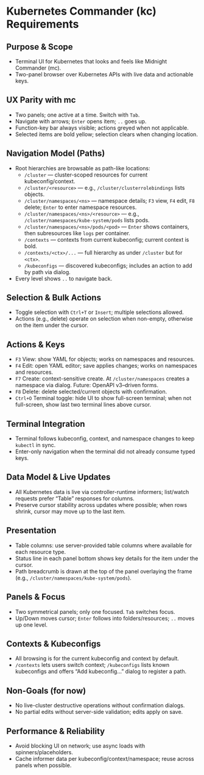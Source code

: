 # Kubernetes Commander (kc) Requirements

## Purpose & Scope
- Terminal UI for Kubernetes that looks and feels like Midnight Commander (mc).
- Two-panel browser over Kubernetes APIs with live data and actionable keys.

## UX Parity with mc
- Two panels; one active at a time. Switch with `Tab`.
- Navigate with arrows; `Enter` opens item; `..` goes up.
- Function-key bar always visible; actions greyed when not applicable.
- Selected items are bold yellow; selection clears when changing location.

## Navigation Model (Paths)
- Root hierarchies are browsable as path-like locations:
  - `/cluster` — cluster-scoped resources for current kubeconfig/context.
  - `/cluster/<resource>` — e.g., `/cluster/clusterrolebindings` lists objects.
  - `/cluster/namespaces/<ns>` — namespace details; `F3` view, `F4` edit, `F8` delete; `Enter` to enter namespace resources.
  - `/cluster/namespaces/<ns>/<resource>` — e.g., `/cluster/namespaces/kube-system/pods` lists pods.
  - `/cluster/namespaces/<ns>/pods/<pod>` — `Enter` shows containers, then subresources like `logs` per container.
  - `/contexts` — contexts from current kubeconfig; current context is bold.
  - `/contexts/<ctx>/...` — full hierarchy as under `/cluster` but for `<ctx>`.
  - `/kubeconfigs` — discovered kubeconfigs; includes an action to add by path via dialog.
- Every level shows `..` to navigate back.

## Selection & Bulk Actions
- Toggle selection with `Ctrl+T` or `Insert`; multiple selections allowed.
- Actions (e.g., delete) operate on selection when non-empty, otherwise on the item under the cursor.

## Actions & Keys
- `F3` View: show YAML for objects; works on namespaces and resources.
- `F4` Edit: open YAML editor; save applies changes; works on namespaces and resources.
- `F7` Create: context-sensitive create. At `/cluster/namespaces` creates a namespace via dialog. Future: OpenAPI v3–driven forms.
- `F8` Delete: delete selected/current objects with confirmation.
- `Ctrl+O` Terminal toggle: hide UI to show full-screen terminal; when not full-screen, show last two terminal lines above cursor.

## Terminal Integration
- Terminal follows kubeconfig, context, and namespace changes to keep `kubectl` in sync.
- Enter-only navigation when the terminal did not already consume typed keys.

## Data Model & Live Updates
- All Kubernetes data is live via controller-runtime informers; list/watch requests prefer “Table” responses for columns.
- Preserve cursor stability across updates where possible; when rows shrink, cursor may move up to the last item.

## Presentation
- Table columns: use server-provided table columns where available for each resource type.
- Status line in each panel bottom shows key details for the item under the cursor.
- Path breadcrumb is drawn at the top of the panel overlaying the frame (e.g., `/cluster/namespaces/kube-system/pods`).

## Panels & Focus
- Two symmetrical panels; only one focused. `Tab` switches focus.
- Up/Down moves cursor; `Enter` follows into folders/resources; `..` moves up one level.

## Contexts & Kubeconfigs
- All browsing is for the current kubeconfig and context by default.
- `/contexts` lets users switch context; `/kubeconfigs` lists known kubeconfigs and offers “Add kubeconfig…” dialog to register a path.

## Non-Goals (for now)
- No live-cluster destructive operations without confirmation dialogs.
- No partial edits without server-side validation; edits apply on save.

## Performance & Reliability
- Avoid blocking UI on network; use async loads with spinners/placeholders.
- Cache informer data per kubeconfig/context/namespace; reuse across panels when possible.
